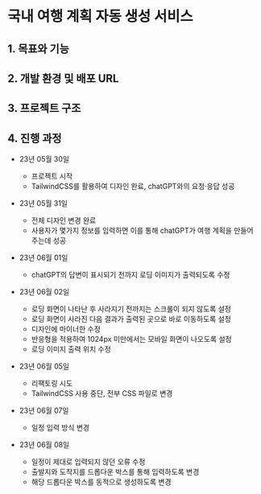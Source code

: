 # 국내 여행 계획 자동 생성 서비스

## 1. 목표와 기능

## 2. 개발 환경 및 배포 URL

## 3. 프로젝트 구조

## 4. 진행 과정
* 23년 05월 30일
    * 프로젝트 시작
    * TailwindCSS를 활용하여 디자인 완료, chatGPT와의 요청·응답 성공

* 23년 05월 31일
    * 전체 디자인 변경 완료
    * 사용자가 몇가지 정보를 입력하면 이를 통해 chatGPT가 여행 계획을 만들어 주는데 성공

* 23년 06월 01일
    * chatGPT의 답변이 표시되기 전까지 로딩 이미지가 출력되도록 수정

* 23년 06월 02일
    * 로딩 화면이 나타난 후 사라지기 전까지는 스크롤이 되지 않도록 설정
    * 로딩 화면이 사라진 다음 결과가 출력된 곳으로 바로 이동하도록 설정
    * 디자인에 마이너한 수정
    * 반응형을 적용하여 1024px 미만에서는 모바일 화면이 나오도록 설정
    * 로딩 이미지 출력 위치 수정

* 23년 06월 05일
    * 리팩토링 시도
    * TailwindCSS 사용 중단, 전부 CSS 파일로 변경

* 23년 06월 07일
    * 일정 입력 방식 변경

* 23년 06월 08일
    * 일정이 제대로 입력되지 않던 오류 수정
    * 출발지와 도착지를 드롭다운 박스를 통해 입력하도록 변경
    * 해당 드롭다운 박스를 동적으로 생성하도록 변경
